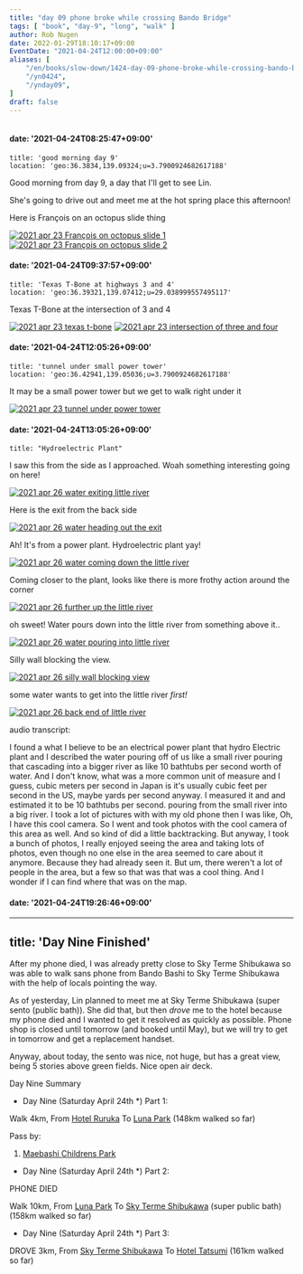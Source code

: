 ```yaml
---
title: "day 09 phone broke while crossing Bando Bridge"
tags: [ "book", "day-9", "long", "walk" ]
author: Rob Nugen
date: 2022-01-29T18:10:17+09:00
EventDate: "2021-04-24T12:00:00+09:00"
aliases: [
    "/en/books/slow-down/1424-day-09-phone-broke-while-crossing-bando-bridge",
    "/yn0424",
    "/ynday09",
]
draft: false
---
```


<img
src="https://b.robnugen.com/quests/walk-to-niigata/2021/en_route/day-09/2021_apr_24_bando_bridge_looking_east_including_my_bag.jpeg"
alt=""
class="title" />

#### date: '2021-04-24T08:25:47+09:00'

    title: 'good morning day 9'
    location: 'geo:36.3834,139.09324;u=3.7900924682617188'

Good morning from day 9, a day that I'll get to see Lin.

She's going to drive out and meet me at the hot spring place this afternoon!

Here is François on an octopus slide thing


[![2021 apr 23 François on octopus slide 1](//b.robnugen.com/quests/walk-to-niigata/2021/en_route/day-09/thumbs/2021_apr_23_francois_on_octopus_slide_1.jpeg)](//b.robnugen.com/quests/walk-to-niigata/2021/en_route/day-09/2021_apr_23_francois_on_octopus_slide_1.jpeg)
[![2021 apr 23 François on octopus slide 2](//b.robnugen.com/quests/walk-to-niigata/2021/en_route/day-09/thumbs/2021_apr_23_francois_on_octopus_slide_2.jpeg)](//b.robnugen.com/quests/walk-to-niigata/2021/en_route/day-09/2021_apr_23_francois_on_octopus_slide_2.jpeg)          


#### date: '2021-04-24T09:37:57+09:00'

    title: 'Texas T-Bone at highways 3 and 4'
    location: 'geo:36.39321,139.07412;u=29.038999557495117'

Texas T-Bone at the intersection of 3 and 4

[![2021 apr 23 texas t-bone](//b.robnugen.com/quests/walk-to-niigata/2021/en_route/day-09/thumbs/2021_apr_23_texas_t-bone.jpeg)](//b.robnugen.com/quests/walk-to-niigata/2021/en_route/day-09/2021_apr_23_texas_t-bone.jpeg)
[![2021 apr 23 intersection of three and four](//b.robnugen.com/quests/walk-to-niigata/2021/en_route/day-09/thumbs/2021_apr_23_intersection_of_three_and_four.jpeg)](//b.robnugen.com/quests/walk-to-niigata/2021/en_route/day-09/2021_apr_23_intersection_of_three_and_four.jpeg)          

#### date: '2021-04-24T12:05:26+09:00'

    title: 'tunnel under small power tower'
    location: 'geo:36.42941,139.05036;u=3.7900924682617188'

It may be a small power tower but we get to walk right under it

[![2021 apr 23 tunnel under power tower](//b.robnugen.com/quests/walk-to-niigata/2021/en_route/day-09/thumbs/2021_apr_23_tunnel_under_power_tower.jpeg)](//b.robnugen.com/quests/walk-to-niigata/2021/en_route/day-09/2021_apr_23_tunnel_under_power_tower.jpeg)          

#### date: '2021-04-24T13:05:26+09:00'

    title: "Hydroelectric Plant"

I saw this from the side as I approached.  Woah something interesting going on here!

[![2021 apr 26 water exiting little river](//b.robnugen.com/quests/walk-to-niigata/2021/en_route/day-11/thumbs/2021_apr_26_water_exiting_little_river.jpeg)](//b.robnugen.com/quests/walk-to-niigata/2021/en_route/day-11/2021_apr_26_water_exiting_little_river.jpeg)

Here is the exit from the back side

[![2021 apr 26 water heading out the exit](//b.robnugen.com/quests/walk-to-niigata/2021/en_route/day-11/thumbs/2021_apr_26_water_heading_out_the_exit.jpeg)](//b.robnugen.com/quests/walk-to-niigata/2021/en_route/day-11/2021_apr_26_water_heading_out_the_exit.jpeg)

Ah! It's from a power plant.  Hydroelectric plant yay!

[![2021 apr 26 water coming down the little river](//b.robnugen.com/quests/walk-to-niigata/2021/en_route/day-11/thumbs/2021_apr_26_water_coming_down_the_little_river.jpeg)](//b.robnugen.com/quests/walk-to-niigata/2021/en_route/day-11/2021_apr_26_water_coming_down_the_little_river.jpeg)

Coming closer to the plant, looks like there is more frothy action around the corner

[![2021 apr 26 further up the little river](//b.robnugen.com/quests/walk-to-niigata/2021/en_route/day-11/thumbs/2021_apr_26_further_up_the_little_river.jpeg)](//b.robnugen.com/quests/walk-to-niigata/2021/en_route/day-11/2021_apr_26_further_up_the_little_river.jpeg)

oh sweet! Water pours down into the little river from something above it..

[![2021 apr 26 water pouring into little river](//b.robnugen.com/quests/walk-to-niigata/2021/en_route/day-11/thumbs/2021_apr_26_water_pouring_into_little_river.jpeg)](//b.robnugen.com/quests/walk-to-niigata/2021/en_route/day-11/2021_apr_26_water_pouring_into_little_river.jpeg)

Silly wall blocking the view.

[![2021 apr 26 silly wall blocking view](//b.robnugen.com/quests/walk-to-niigata/2021/en_route/day-11/thumbs/2021_apr_26_silly_wall_blocking_view.jpeg)](//b.robnugen.com/quests/walk-to-niigata/2021/en_route/day-11/2021_apr_26_silly_wall_blocking_view.jpeg)

some water wants to get into the little river *first!*

[![2021 apr 26 back end of little river](//b.robnugen.com/quests/walk-to-niigata/2021/en_route/day-11/thumbs/2021_apr_26_back_end_of_little_river.jpeg)](//b.robnugen.com/quests/walk-to-niigata/2021/en_route/day-11/2021_apr_26_back_end_of_little_river.jpeg)

audio transcript:

I found a what I believe to be an electrical power plant that hydro
Electric plant and I described the water pouring off of us like a
small river pouring that cascading into a bigger river as like 10
bathtubs per second worth of water. And I don't know, what was a more
common unit of measure and I guess, cubic meters per second in Japan
is it's usually cubic feet per second in the US, maybe yards per
second anyway. I measured it and and estimated it to be 10 bathtubs
per second. pouring from the small river into a big river. I took a
lot of pictures with with my old phone then I was like, Oh, I have
this cool camera. So I went and took photos with the cool camera of
this area as well. And so kind of did a little backtracking. But
anyway, I took a bunch of photos, I really enjoyed seeing the area and
taking lots of photos, even though no one else in the area seemed to
care about it anymore. Because they had already seen it. But um, there
weren't a lot of people in the area, but a few so that was that was a
cool thing. And I wonder if I can find where that was on the map.



#### date: '2021-04-24T19:26:46+09:00'
---
title: 'Day Nine Finished'
---

After my phone died, I was already pretty close to Sky Terme Shibukawa
so was able to walk sans phone from Bando Bashi to Sky Terme Shibukawa
with the help of locals pointing the way.

As of yesterday, Lin planned to meet me at Sky Terme Shibukawa (super
sento (public bath)).  She did that, but then *drove* me to the hotel
because my phone died and I wanted to get it resolved as quickly as
possible.  Phone shop is closed until tomorrow (and booked until May),
but we will try to get in tomorrow and get a replacement handset.

Anyway, about today, the sento was nice, not huge, but has a great
view, being 5 stories above green fields.  Nice open air deck.

Day Nine Summary
<!-- 25 March 2021: WALK SEGMENT SEPARATOR  ===========  TO HELP ME SEE AND EDIT SEGMENT DETAILS -->
<div class="walk-segment">

* Day <span class="day_source">Nine</span>
(<span class="day_date">Saturday April 24th</span> *)
Part 1:

Walk <span class="km_source">4</span>km,
From [Hotel Ruruka](https://g.page/hotel_luka?share)
To [Luna Park](https://goo.gl/maps/q2yUFJnM2ynKgXsa9)
(<span class="km_total">148</span>km walked so far)

Pass by:

1. [Maebashi Childrens Park](https://goo.gl/maps/C8RtNca4NecHyTCT8)

* Day <span class="day_source">Nine</span>
(<span class="day_date">Saturday April 24th</span> *)
Part 2:

PHONE DIED

Walk <span class="km_source">10</span>km,
From [Luna Park](https://goo.gl/maps/q2yUFJnM2ynKgXsa9)
To [Sky Terme Shibukawa](https://goo.gl/maps/wjJSFushThj6XKUm9) (super public bath)
(<span class="km_total">158</span>km walked so far)


* Day <span class="day_source">Nine</span>
(<span class="day_date">Saturday April 24th</span> *)
Part 3:

DROVE <span class="km_source">3</span>km,
From [Sky Terme Shibukawa](https://goo.gl/maps/wjJSFushThj6XKUm9)
To [Hotel Tatsumi](https://goo.gl/maps/AHaL7N59DXABBX2F9)
(<span class="km_total">161</span>km walked so far)

</div>
